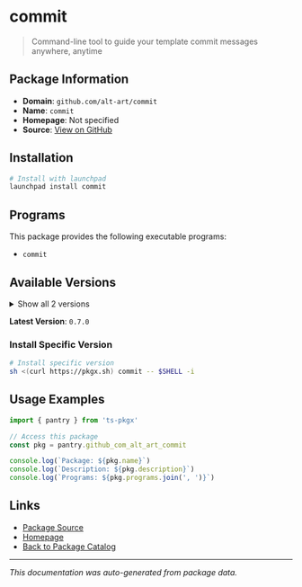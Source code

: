 # commit

> Command-line tool to guide your template commit messages anywhere, anytime

## Package Information

- **Domain**: `github.com/alt-art/commit`
- **Name**: `commit`
- **Homepage**: Not specified
- **Source**: [View on GitHub](https://github.com/pkgxdev/pantry/tree/main/projects/github.com/alt-art/commit/package.yml)

## Installation

```bash
# Install with launchpad
launchpad install commit
```

## Programs

This package provides the following executable programs:

- `commit`

## Available Versions

<details>
<summary>Show all 2 versions</summary>

- `0.7.0`, `0.6.0`

</details>

**Latest Version**: `0.7.0`

### Install Specific Version

```bash
# Install specific version
sh <(curl https://pkgx.sh) commit -- $SHELL -i
```

## Usage Examples

```typescript
import { pantry } from 'ts-pkgx'

// Access this package
const pkg = pantry.github_com_alt_art_commit

console.log(`Package: ${pkg.name}`)
console.log(`Description: ${pkg.description}`)
console.log(`Programs: ${pkg.programs.join(', ')}`)
```

## Links

- [Package Source](https://github.com/pkgxdev/pantry/tree/main/projects/github.com/alt-art/commit/package.yml)
- [Homepage](#)
- [Back to Package Catalog](../package-catalog.md)

---

*This documentation was auto-generated from package data.*
